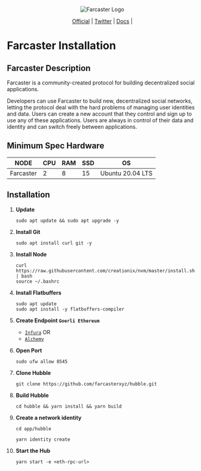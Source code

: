 <p align="center">
  <img src="https://pbs.twimg.com/profile_images/1546487688601096192/QoG0ZVgH_400x400.jpg" alt="Farcaster Logo">
</p>

<p align="center">
  <a href="https://www.farcaster.xyz/">Official</a> |
  <a href="https://twitter.com/farcaster_xyz">Twitter</a> |
  <a href="https://github.com/farcasterxyz/protocol">Docs</a> |
</p>

<p align="center">
  <h1>Farcaster Installation</h1>
</p>

## Farcaster Description
Farcaster is a community-created protocol for building decentralized social applications.

Developers can use Farcaster to build new, decentralized social networks, letting the protocol deal with the hard problems of managing user identities and data. Users can create a new account that they control and sign up to use any of these applications. Users are always in control of their data and identity and can switch freely between applications.

## Minimum Spec Hardware
NODE  | CPU     | RAM      | SSD     | OS     |
| ------------- | ------------- | ------------- | -------- | -------- |
| Farcaster | 2          | 8         | 15  | Ubuntu 20.04 LTS  |

## Installation

1. **Update**
	```
	sudo apt update && sudo apt upgrade -y
	```
2. **Install Git**
	```
	sudo apt install curl git -y
	```
3. **Install Node**
	```
	curl https://raw.githubusercontent.com/creationix/nvm/master/install.sh | bash 
    source ~/.bashrc
	```
4. **Install Flatbuffers**
	```
	sudo apt update
	sudo apt install -y flatbuffers-compiler
	```
5. **Create Endpoint `Goerli Ethereum`**
	- <a href="https://www.infura.io/">`Infura`</a>
   OR
	- <a href="https://www.alchemy.com/">`Alchemy`</a>

6. **Open Port**
	```
	sudo ufw allow 8545
	```
7. **Clone Hubble**
	```
	git clone https://github.com/farcasterxyz/hubble.git
	```
8. **Build Hubble**
	```
	cd hubble && yarn install && yarn build
	```	
9. **Create a network identity**
	```
	cd app/hubble 
	```	
	```
	yarn identity create
	```	
10. **Start the Hub**
	```
	yarn start -e <eth-rpc-url> 
	```
